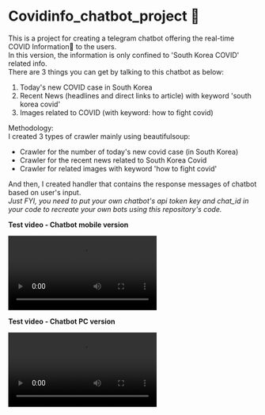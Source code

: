 # Covidinfo_chatbot_project 🦠

This is a project for creating a telegram chatbot offering the real-time COVID Information🦠 to the users.<br />
In this version, the information is only confined to 'South Korea COVID' related info.<br /> 
There are 3 things you can get by talking to this chatbot as below:<br />
1) Today's new COVID case in South Korea<br />
2) Recent News (headlines and direct links to article) with keyword 'south korea covid'<br />
3) Images related to COVID (with keyword: how to fight covid)<br />

Methodology:<br />
I created 3 types of crawler mainly using beautifulsoup:<br />
- Crawler for the number of today's new covid case (in South Korea)<br />
- Crawler for the recent news related to South Korea Covid<br />
- Crawler for related images with keyword 'how to fight covid'<br />

And then, I created handler that contains the response messages of chatbot based on user's input.<br />
*Just FYI, you need to put your own chatbot's api token key and chat_id in your code to recreate your own bots using this repository's code.*


**Test video - Chatbot mobile version**

![Test video - Chatbot mobile version](https://user-images.githubusercontent.com/53321802/157106147-750aab08-91a7-4546-b2c5-55fa08c1b9ea.MP4)

**Test video - Chatbot PC version**

![Test video - Chatbot PC version](https://user-images.githubusercontent.com/53321802/157106157-afd46d4a-d04d-4431-aa01-38bf280b4304.mov)



